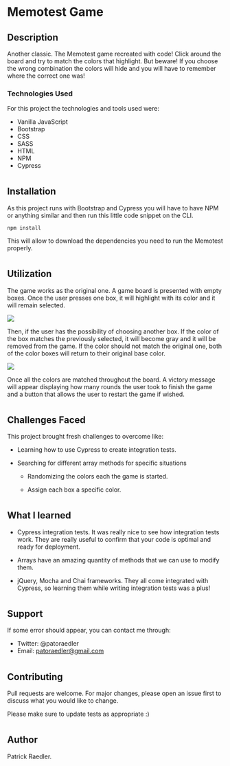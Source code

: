 # Memotest Game

## Description

Another classic. The Memotest game recreated with code! Click around the board and try to match the colors that highlight. But beware! If you choose the wrong combination the colors will hide and you will have to remember where the correct one was!

### Technologies Used

For this project the technologies and tools used were:

- Vanilla JavaScript
- Bootstrap
- CSS
- SASS
- HTML
- NPM
- Cypress

#

## Installation

As this project runs with Bootstrap and Cypress you will have to have NPM or anything similar and then run this little code snippet on the CLI.

```
npm install
```

This will allow to download the dependencies you need to run the Memotest properly.

#

## Utilization

The game works as the original one. A game board is presented with empty boxes. Once the user presses one box, it will highlight with its color and it will remain selected.

<img  src="/" align="center">

Then, if the user has the possibility of choosing another box. If the color of the box matches the previously selected, it will become gray and it will be removed from the game. If the color should not match the original one, both of the color boxes will return to their original base color.

<img  src="/" align="center">

Once all the colors are matched throughout the board. A victory message will appear displaying how many rounds the user took to finish the game and a button that allows the user to restart the game if wished.

#

## Challenges Faced

This project brought fresh challenges to overcome like:

- Learning how to use Cypress to create integration tests.

- Searching for different array methods for specific situations

  - Randomizing the colors each the game is started.

  - Assign each box a specific color.

#

## What I learned

- Cypress integration tests. It was really nice to see how integration tests work. They are really useful to confirm that your code is optimal and ready for deployment.

- Arrays have an amazing quantity of methods that we can use to modify them.

- jQuery, Mocha and Chai frameworks. They all come integrated with Cypress, so learning them while writing integration tests was a plus!

#

## Support

If some error should appear, you can contact me through:

- Twitter: @patoraedler
- Email: patoraedler@gmail.com

#

## Contributing

Pull requests are welcome. For major changes, please open an issue first to discuss what you would like to change.

Please make sure to update tests as appropriate :)

#

## Author

Patrick Raedler.

#
